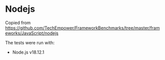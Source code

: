 # Nodejs

Copied from https://github.com/TechEmpower/FrameworkBenchmarks/tree/master/frameworks/JavaScript/nodejs

The tests were run with:

* Node.js v18.12.1
